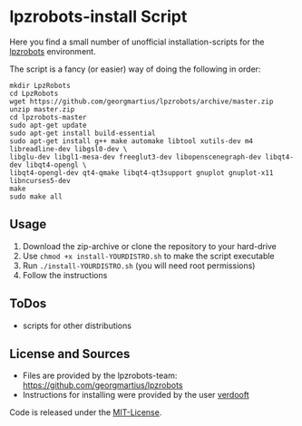 # lpzrobots-install Script

Here you find a small number of unofficial installation-scripts for the [lpzrobots](http://robot.informatik.uni-leipzig.de/software/) environment.

The script is a fancy (or easier) way of doing the following in order:

	mkdir LpzRobots
	cd LpzRobots
	wget https://github.com/georgmartius/lpzrobots/archive/master.zip
	unzip master.zip
	cd lpzrobots-master
	sudo apt-get update
	sudo apt-get install build-essential
	sudo apt-get install g++ make automake libtool xutils-dev m4 libreadline-dev libgsl0-dev \
	libglu-dev libgl1-mesa-dev freeglut3-dev libopenscenegraph-dev libqt4-dev libqt4-opengl \
	libqt4-opengl-dev qt4-qmake libqt4-qt3support gnuplot gnuplot-x11 libncurses5-dev
	make
	sudo make all

## Usage

1. Download the zip-archive or clone the repository to your hard-drive
2. Use `chmod +x install-YOURDISTRO.sh` to make the script executable
3. Run `./install-YOURDISTRO.sh` (you will need root permissions)
4. Follow the instructions

## ToDos

* scripts for other distributions

## License and Sources

* Files are provided by the lpzrobots-team: https://github.com/georgmartius/lpzrobots
* Instructions for installing were provided by the user [verdooft](https://forum.ubuntuusers.de/topic/e-paket-guilogger-kann-nicht-gefunden-werden/)

Code is released under the [MIT-License](https://opensource.org/licenses/MIT).
